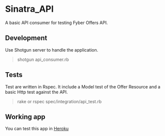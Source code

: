 # Sinatra_API
A basic API consumer for testing Fyber Offers API.


## Development

Use Shotgun server to handle the application.

>  shotgun api_consumer.rb


## Tests

Test are written in Rspec. It include a Model test of the Offer Resource and a basic Http test against the API.

> rake
or
> rspec spec/integration/api_test.rb

## Working app

You can test this app in [Heroku](https://damp-mountain-9116.herokuapp.com/#/home)

